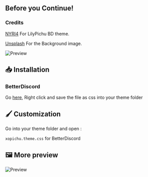 ## Before you Continue!
### Credits
[NYRI4](https://github.com/NYRI4/LilyPichu) For LilyPichu BD theme.

[Unsplash](https://unsplash.com/photos/ay53qag90W8) For the Background image.

![Preview](https://raw.githubusercontent.com/advyte-byte/XOPichu/main/assets/image_2023-01-21_221313378.png)

## 📥 Installation
### BetterDiscord

Go [here](https://raw.githubusercontent.com/advyte-byte/XOPichu/main/xopichu.theme.css), Right click and save the file as css into your theme folder

## 🖌️ Customization
Go into your theme folder and open :

`xopichu.theme.css` for BetterDiscord

## 🖼️ More preview

![Preview](https://raw.githubusercontent.com/advyte-byte/XOPichu/main/assets/status_picker.png)
